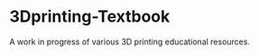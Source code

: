 3Dprinting-Textbook
===================

A work in progress of various 3D printing educational resources.
